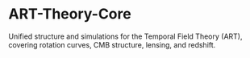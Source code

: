 # ART-Theory-Core
Unified structure and simulations for the Temporal Field Theory (ART), covering rotation curves, CMB structure, lensing, and redshift.
